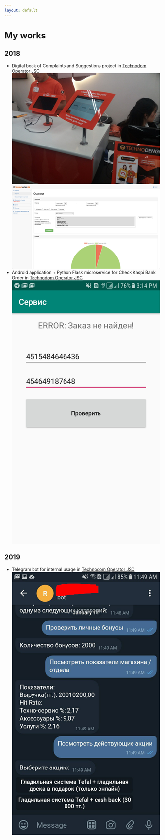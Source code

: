 ```yaml
---
layout: default
---
```

# My works

## 2018
- Digital book of Complaints and Suggestions project in [Technodom Operator JSC](https://technodom.kz)
![tablet with application](img/eko_stand.jpeg)
![admin website application](img/eko_admin.png)
- Android application + Python Flask microservice for Check Kaspi Bank Order in [Technodom Operator JSC](https://technodom.kz)
![kaspi check app](img/kaspi_check_app.jpg)

## 2019
- Telegram bot for internal usage in [Technodom Operator JSC](https://technodom.kz)
![](img/tgbot.jpeg)
